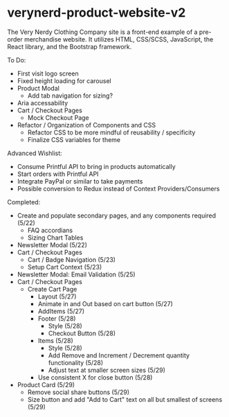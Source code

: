 # verynerd-product-website-v2
The Very Nerdy Clothing Company site is a front-end example of a pre-order merchandise website. It utilizes HTML, CSS/SCSS, JavaScript, the React library, and the Bootstrap framework.

To Do:

- First visit logo screen
- Fixed height loading for carousel
- Product Modal
    - Add tab navigation for sizing?
- Aria accessability
- Cart / Checkout Pages
    - Mock Checkout Page
- Refactor / Organization of Components and CSS
    - Refactor CSS to be more mindful of reusability / specificity
    - Finalize CSS variables for theme



Advanced Wishlist: 

- Consume Printful API to bring in products automatically
- Start orders with Printful API
- Integrate PayPal or similar to take payments
- Possible conversion to Redux instead of Context Providers/Consumers            


Completed:

- Create and populate secondary pages, and any components required (5/22)
    - FAQ accordians
    - Sizing Chart Tables
- Newsletter Modal (5/22)
- Cart / Checkout Pages
    - Cart / Badge Navigation (5/23)
    - Setup Cart Context (5/23)
- Newsletter Modal: Email Validation (5/25)
- Cart / Checkout Pages
    - Create Cart Page
        - Layout (5/27)
        - Animate in and Out based on cart button (5/27)
        - AddItems (5/27)
        - Footer (5/28)
            - Style (5/28)
            - Checkout Button (5/28)
        - Items (5/28)
            - Style (5/28)
            - Add Remove and Increment / Decrement quantity functionality (5/28)
            - Adjust text at smaller screen sizes (5/29)
        - Use consistent X for close button (5/28)
- Product Card (5/29)
    - Remove social share buttons (5/29)
    - Size button and add "Add to Cart" text on all but smallest of screens (5/29)